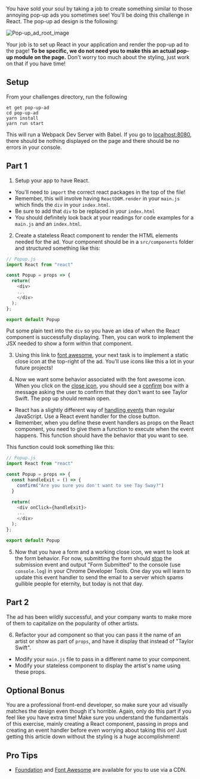 You have sold your soul by taking a job to create something similar to those annoying pop-up ads you sometimes see! You'll be doing this challenge in React. The pop-up ad design is the following:    
   
![Pop-up_ad_root_image][pop-up_ad_root_image]  

Your job is to set up React in your application and render the pop-up ad to the page! **To be specific, we do not need you to make this an actual pop-up module on the page.** Don't worry too much about the styling, just work on that if you have time!
  
## Setup

From your challenges directory, run the following

```no-highlight
et get pop-up-ad
cd pop-up-ad
yarn install
yarn run start 
```   

This will run a Webpack Dev Server with Babel. If you go to [localhost:8080](localhost:8080), there should be nothing displayed on the page and there should be no errors in your console.

## Part 1

1. Setup your app to have React.

- You'll need to `import` the correct react packages in the top of the file!
- Remember, this will involve having `ReactDOM.render` in your `main.js` which finds the `div` in your `index.html`.
- Be sure to add that `div` to be replaced in your `index.html`
- You should definitely look back at your readings for code examples for a `main.js` and an `index.html`.

2. Create a stateless React component to render the HTML elements needed for the ad. Your component should be in a `src/components` folder and structured something like this:

```js
// Popup.js
import React from "react"

const Popup = props => {
  return(
    <div>
    ...
    </div>
  );
};

export default Popup
```

Put some plain text into the `div` so you have an idea of when the React component is successfully displaying. Then, you can work to implement the JSX needed to show a form within that component.

3. Using this link to [font awesome](http://fortawesome.github.io/Font-Awesome/icon/times/), your next task is to implement a static close icon at the top-right of the ad. You'll use icons like this a lot in your future projects!

4. Now we want some behavior associated with the font awesome icon. When you click on the [close icon][fa-times], you should see a [confirm][mdn-confirm] box with a message asking the user to confirm that they don't want to see Taylor Swift. The pop up should remain open.

- React has a slightly different way of [handling events][react-eventhandlers] than regular JavaScript. Use a React event handler for the close button.
- Remember, when you define these event handlers as props on the React component, you need to give them a function to execute when the event happens. This function should have the behavior that you want to see.

This function could look something like this:

```js
// Popup.js
import React from "react"

const Popup = props => {
  const handleExit = () => {
    confirm("Are you sure you don't want to see Tay Sway?")
  }

  return(
    <div onClick={handleExit}>
    ...
    </div>
  );
};

export default Popup 
```

5. Now that you have a form and a working close icon, we want to look at the form behavior. For now, submitting the form should [stop][mdn-preventdefault] the submission event and output "Form Submitted" to the console (use `console.log`) in your Chrome Developer Tools. One day you will learn to update this event handler to send the email to a server which spams gullible people for eternity, but today is not that day.

## Part 2

The ad has been wildly successful, and your company wants to make more of them to capitalize on the popularity of other artists.
  
6. Refactor your ad component so that you can pass it the name of an artist or show as part of `props`, and have it display that instead of "Taylor Swift".
  
- Modify your `main.js` file to pass in a different name to your component.
- Modify your stateless component to display the artist's name using these props.
   
## Optional Bonus
  
You are a professional front-end developer, so make sure your ad visually matches the design even though it's horrible. Again, only do this part if you feel like you have extra time! Make sure you understand the fundamentals of this exercise, mainly creating a React component, passing in props and creating an event handler before even worrying about taking this on! Just getting this article down without the styling is a huge accomplishment!
  
## Pro Tips
  
- [Foundation][foundation] and [Font Awesome][font-awesome] are available for you to use via a CDN.

[fa-times]: http://fortawesome.github.io/Font-Awesome/icon/times/
[font-awesome]: http://fortawesome.github.io/Font-Awesome/
[foundation]: http://foundation.zurb.com/
[mdn-confirm]: https://developer.mozilla.org/en-US/docs/Web/API/Window/confirm
[mdn-preventdefault]: https://developer.mozilla.org/en-US/docs/Web/API/Event/preventDefault
[react-eventhandlers]: https://facebook.github.io/react/docs/handling-events.html
[pop-up_ad_root_image]: https://s3.amazonaws.com/horizon-production/images/pop-up_ad_root.png
